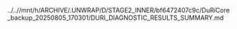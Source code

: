 ../..//mnt/h/ARCHIVE/.UNWRAP/D/STAGE2_INNER/bf6472407c9c/DuRiCore_backup_20250805_170301/DURI_DIAGNOSTIC_RESULTS_SUMMARY.md